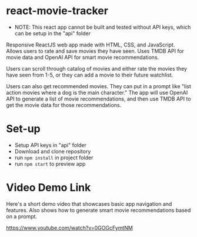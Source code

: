 # react-movie-tracker

* NOTE: This react app cannot be built and tested without API keys, which can be setup in the "api" folder

Responsive ReactJS web app made with HTML, CSS, and JavaScript. Allows users to rate and save movies they have seen. Uses TMDB API for movie data and OpenAI API for smart movie recommendations.

Users can scroll through catalog of movies and either rate the movies they have seen from 1-5, or they can add a movie to their future watchlist.

Users can also get recommended movies. They can put in a prompt like "list action movies where a dog is the main character." The app will use OpenAI API to generate a list of movie recommendations, and then use TMDB API to get the movie data for those recommendations.

# Set-up

- Setup API keys in "api" folder
- Download and clone repository
- run ```npm install``` in project folder
- run ```npm start``` to preview app

# Video Demo Link

Here's a short demo video that showcases basic app navigation and features. Also shows how to generate smart movie recommendations based on a prompt.

https://www.youtube.com/watch?v=0GOGcFymtNM
